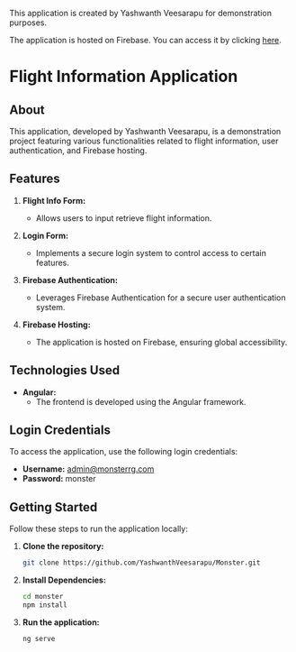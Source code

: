 This application is created by Yashwanth Veesarapu for demonstration purposes.

The application is hosted on Firebase. You can access it by clicking [here](https://monster-yash.web.app/).

# Flight Information Application

## About

This application, developed by Yashwanth Veesarapu, is a demonstration project featuring various functionalities related to flight information, user authentication, and Firebase hosting.

## Features

1. **Flight Info Form:**

   - Allows users to input retrieve flight information.

2. **Login Form:**

   - Implements a secure login system to control access to certain features.

3. **Firebase Authentication:**

   - Leverages Firebase Authentication for a secure user authentication system.

4. **Firebase Hosting:**
   - The application is hosted on Firebase, ensuring global accessibility.

## Technologies Used

- **Angular:**
  - The frontend is developed using the Angular framework.

## Login Credentials

To access the application, use the following login credentials:

- **Username:** admin@monsterrg.com
- **Password:** monster

## Getting Started

Follow these steps to run the application locally:

1. **Clone the repository:**

   ```bash
   git clone https://github.com/YashwanthVeesarapu/Monster.git

   ```

2. **Install Dependencies:**

   ```bash
   cd monster
   npm install

   ```

3. **Run the application:**
   ```bash
   ng serve
   ```

